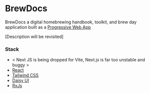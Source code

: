 # BrewDocs

BrewDocs a digital homebrewing handbook, toolkit, and brew day application built as a [Progressive Web App](https://developer.mozilla.org/en-US/docs/Web/Progressive_web_apps)

[Description will be revisited]

### Stack

- < Next JS is being dropped for Vite, Next.js is far too unstable and buggy >
- [React](https://react.dev/)
- [Tailwind CSS](https://tailwindcss.com/)
- [Daisy UI](https://daisyui.com/)
- [RxJs](https://rxjs.dev/)